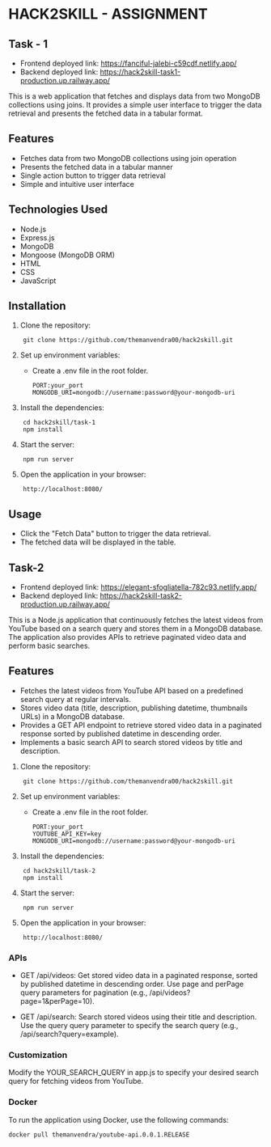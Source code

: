 # HACK2SKILL - ASSIGNMENT

## Task - 1
- Frontend deployed link: https://fanciful-jalebi-c59cdf.netlify.app/
- Backend deployed link: https://hack2skill-task1-production.up.railway.app/

This is a web application that fetches and displays data from two MongoDB collections using joins. It provides a simple user interface to trigger the data retrieval and presents the fetched data in a tabular format.

## Features

- Fetches data from two MongoDB collections using join operation
- Presents the fetched data in a tabular manner
- Single action button to trigger data retrieval
- Simple and intuitive user interface

## Technologies Used

- Node.js
- Express.js
- MongoDB
- Mongoose (MongoDB ORM)
- HTML
- CSS
- JavaScript

## Installation

1. Clone the repository:

```
    git clone https://github.com/themanvendra00/hack2skill.git
```

2. Set up environment variables:
   - Create a .env file in the root folder.
     ```
     PORT:your_port
     MONGODB_URI=mongodb://username:password@your-mongodb-uri
     ```

3. Install the dependencies:

```
    cd hack2skill/task-1
    npm install
```

4. Start the server:

```
    npm run server
```

5. Open the application in your browser:
```
    http://localhost:8080/
```

## Usage
- Click the "Fetch Data" button to trigger the data retrieval.
- The fetched data will be displayed in the table.

## Task-2
- Frontend deployed link: https://elegant-sfogliatella-782c93.netlify.app/
- Backend deployed link: https://hack2skill-task2-production.up.railway.app/

This is a Node.js application that continuously fetches the latest videos from YouTube based on a search query and stores them in a MongoDB database. The application also provides APIs to retrieve paginated video data and perform basic searches.

## Features

- Fetches the latest videos from YouTube API based on a predefined search query at regular intervals.
- Stores video data (title, description, publishing datetime, thumbnails URLs) in a MongoDB database.
- Provides a GET API endpoint to retrieve stored video data in a paginated response sorted by published datetime in descending order.
- Implements a basic search API to search stored videos by title and description.

1. Clone the repository:

```
    git clone https://github.com/themanvendra00/hack2skill.git
```

2. Set up environment variables:
   - Create a .env file in the root folder.
     ```
     PORT:your_port
     YOUTUBE_API_KEY=key
     MONGODB_URI=mongodb://username:password@your-mongodb-uri
     ```

3. Install the dependencies:

```
    cd hack2skill/task-2
    npm install
```

4. Start the server:

```
    npm run server
```

5. Open the application in your browser:
```
    http://localhost:8080/
```

### APIs
- GET /api/videos: Get stored video data in a paginated response, sorted by published datetime in descending order. Use page and perPage query parameters for pagination (e.g., /api/videos?page=1&perPage=10).

- GET /api/search: Search stored videos using their title and description. Use the query query parameter to specify the search query (e.g., /api/search?query=example).

### Customization
Modify the YOUR_SEARCH_QUERY in app.js to specify your desired search query for fetching videos from YouTube.

### Docker
To run the application using Docker, use the following commands:

```
docker pull themanvendra/youtube-api.0.0.1.RELEASE
```
